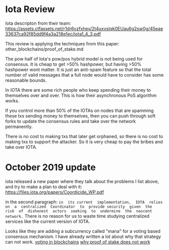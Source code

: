 Iota Review
======

Iota descripton from their team: https://assets.ctfassets.net/r1dr6vzfxhev/2t4uxvsIqk0EUau6g2sw0g/45eae33637ca92f85dd9f4a3a218e1ec/iota1_4_3.pdf

This review is applying the techniques from this paper: other_blockchains/proof_of_stake.md

The pow half of Iota's pow/pos hybrid model is not being used for consensus. It is cheap to get >50% hashpower, but having >50% hashpower wont matter. It is just an anti-spam feature so that the total number of valid messages that a full node would have to consider has some reasonable bounds.

In IOTA there are some rich people who keep spending their money to themselves over and over. This is how their asynchronous PoS algorithm works.

If you control more than 50% of the IOTAs on nodes that are spamming these txs sending money to themselves, then you can push through soft forks to update the consensus rules and take over the network permanently. 

There is no cost to making txs that later get orphaned, so there is no cost to making txs to support the attacker.
So it is very cheap to pay the bribes and take over IOTA.


October 2019 update
=======

iota released a new paper where they talk about the problems I list above, and try to make a plan to deal with it: https://files.iota.org/papers/Coordicide_WP.pdf


in the second paragraph:
```in  its current  implementation,  IOTA  relies  on  a  centralized  Coordinator  to  provide security  given  the  risk  of  dishonest  actors  seeking  to  undermine  the  nascent network.```
There is no reason for us to waste time studying centralized services like the current version of IOTA.

Looks like they are adding a subcurrency called "mana" for a voting based consensus mechanism. I have already written a lot about why that strategy can not work.  [voting in blockchains](design/voting_in_blockchains.md)
[why proof of stake does not work](other_blockchains/proof_of_stake.md)